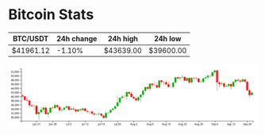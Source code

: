# Bitcoin Stats

BTC/USDT|24h change|24h high|24h low|
|---|---|---|---|
|$41961.12|-1.10%|$43639.00|$39600.00|

<img src="./chart.svg">
